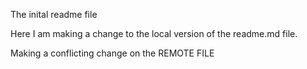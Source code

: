 The inital readme file

Here I am making a change to the local version of the readme.md file.

Making a conflicting change on the REMOTE FILE
